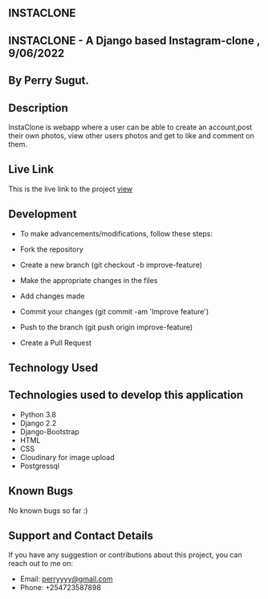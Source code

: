 ## INSTACLONE

## INSTACLONE - A Django based Instagram-clone , 9/06/2022

## By Perry Sugut.

## Description

InstaClone is webapp where a user can be able to create an account,post their own photos, view other users photos and get to like and comment on them.

## Live Link

This is the live link to the project <a href="https://instaclonnee.herokuapp.com/">view
</a>

## Development

- To make advancements/modifications, follow these steps:

- Fork the repository
- Create a new branch (git checkout -b improve-feature)
- Make the appropriate changes in the files
- Add changes made
- Commit your changes (git commit -am 'Improve feature')
- Push to the branch (git push origin improve-feature)
- Create a Pull Request

## Technology Used

## Technologies used to develop this application

- Python 3.8
- Django 2.2
- Django-Bootstrap
- HTML
- CSS
- Cloudinary for image upload
- Postgressql

## Known Bugs

No known bugs so far :)

## Support and Contact Details

If you have any suggestion or contributions about this project, you can reach out to me on:

- Email: perryyyy@gmail.com
- Phone: +254723587898
